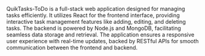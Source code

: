 QuikTasks-ToDo is a full-stack web application designed for managing tasks efficiently. It utilizes React for the frontend interface, providing interactive task management features like adding, editing, and deleting tasks. The backend is powered by Node.js and MongoDB, facilitating seamless data storage and retrieval. The application ensures a responsive user experience with real-time updates, backed by RESTful APIs for smooth communication between the frontend and backend.
